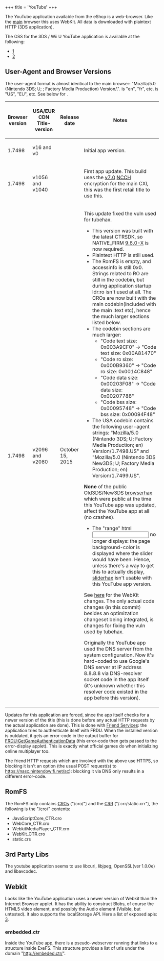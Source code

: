 +++
title = 'YouTube'
+++

The YouTube application available from the eShop is a web-browser. Like
the [main](Internet_Browser "wikilink") browser this uses WebKit. All
data is downloaded with plaintext HTTP (3DS application).

The OSS for the 3DS / Wii U YouTube application is available at the
following:

- [1](https://github.com/youtube/h5vcc_hh)
- [2](https://github.com/youtube/h5vcc)

## User-Agent and Browser Versions

The user-agent format is almost identical to the main browser:
"Mozilla/5.0 (Nintendo 3DS; U; ; Factory Media Production)
Version/<version>.<region>". <lang> is "en", "fr", etc. <region> is
"US", "EU", etc. See below for <version>.

<table>
<thead>
<tr class="header">
<th><p>Browser version</p></th>
<th><p>USA/EUR CDN Title-version</p></th>
<th><p>Release date</p></th>
<th><p>Notes</p></th>
</tr>
</thead>
<tbody>
<tr class="odd">
<td><p>1.7498</p></td>
<td><p>v16 and v0</p></td>
<td></td>
<td><p>Initial app version.</p></td>
</tr>
<tr class="even">
<td><p>1.7498</p></td>
<td><p>v1056 and v1040</p></td>
<td></td>
<td><p>First app update. This build uses the <a href="7.0.0-13"
title="wikilink">v7.0</a> <a href="NCCH" title="wikilink">NCCH</a>
encryption for the main CXI, this was the first retail title to use
this.</p></td>
</tr>
<tr class="odd">
<td><p>1.7498</p></td>
<td><p>v2096 and v2080</p></td>
<td><p>October 15, 2015</p></td>
<td><p>This update fixed the vuln used for tubehax.</p>
<ul>
<li>This version was built with the latest CTRSDK, so NATIVE_FIRM <a
href="9.6.0-24" title="wikilink">9.6.0-X</a> is now required.</li>
<li>Plaintext HTTP is still used.</li>
<li>The RomFS is empty, and accessinfo is still 0x0. Strings related to
RO are still in the codebin, but during application startup ldr:ro isn't
used at all. The CROs are now built with the main codebin(included with
the main .text etc), hence the much larger sections listed below.</li>
<li>The codebin sections are much larger:
<ul>
<li>"Code text size: 0x003A9CF0" -&gt; "Code text size: 0x00A81470"</li>
<li>"Code ro size: 0x000B9360" -&gt; "Code ro size: 0x0014C848"</li>
<li>"Code data size: 0x00203F08" -&gt; "Code data size: 0x00207788"</li>
<li>"Code bss size: 0x00095748" -&gt; "Code bss size: 0x00094F48"</li>
</ul></li>
<li>The USA codebin contains the following user-agent strings:
"Mozilla/5.0 (Nintendo 3DS; U; Factory Media Production; en)
Version/1.7498.US" and "Mozilla/5.0 (Nintendo 3DS New3DS; U; Factory
Media Production; en) Version/1.7499.US".</li>
</ul>
<p><strong>None</strong> of the public Old3DS/New3DS <a
href="browserhax" title="wikilink">browserhax</a> which were public at
the time this YouTube app was updated, affect the YouTube app at all (no
crashes).</p>
<ul>
<li>The "range" html <input> no longer displays: the page
background-color is displayed where the slider would have been. Hence,
unless there's a way to get this to actually display, <a
href="browserhax" title="wikilink">sliderhax</a> isn't usable with this
YouTube app version.</li>
</ul>
<p>See <a
href="https://github.com/youtube/h5vcc_hh/commit/f464b0a60c6bc99001d4fe3b1915d31dc22b5d69">here</a>
for the WebKit changes. The only actual code changes (in this commit)
besides an optimization changeset being integrated, is changes for
fixing the vuln used by tubehax.</p>
<p>Originally the YouTube app used the DNS server from the system
configuration. Now it's hard-coded to use Google's DNS server at IP
address 8.8.8.8 via DNS-resolver socket code in the app itself (it's
unknown whether this resolver code existed in the app before this
version).</p></td>
</tr>
</tbody>
</table>

Updates for this application are forced, since the app itself checks for
a newer version of the title (this is done before any actual HTTP
requests by the actual application are done). This is done with [Friend
Services](Friend_Services "wikilink"): the application tries to
authenticate itself with FRDU. When the installed version is outdated,
it gets an error-code in the output buffer for
[FRDU:GetGameAuthenticationData](FRDU:GetGameAuthenticationData "wikilink")
(this error-code then gets passed to the error-display applet). This is
exactly what official games do when initializing online multiplayer too.

The friend HTTP requests which are involved with the above use HTTPS, so
blocking it isn't an option (the usual POST request(s) to
<https://nasc.nintendowifi.net/ac>): blocking it via DNS only results in
a different error-code.

## RomFS

The RomFS only contains [CROs](CRO0 "wikilink") ("/cro/") and the
[CRR](CRR0 "wikilink") ("/.crr/static.crr"), the following is the
"/cro/" contents:

- JavaScriptCore_CTR.cro
- WebCore_CTR.cro
- WebkitMediaPlayer_CTR.cro
- WebKit_CTR.cro
- static.crs

## 3rd Party Libs

The youtube application seems to use libcurl, libjpeg, OpenSSL(ver
1.0.0e) and libavcodec.

## Webkit

Looks like the YouTube application uses a newer version of Webkit than
the Internet Browser applet. It has the ability to construct Blobs, of
course the HTML5 video element, and possibly the Audio element (Visible,
but untested). It also supports the localStorage API. Here a list of
exposed apis: [3](http://pastie.org/private/cmtppzyqmopzi9umhg8za).

### embedded.ctr

Inside the YouTube app, there is a pseudo-webserver running that links
to a structure inside ExeFS. This structure provides a list of urls
under the domain "<http://embeded.ctr/>".
